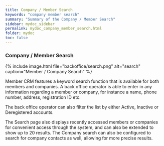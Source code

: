 ```yaml
---
title: Company / Member Search
keywords: "company member search"
summary: "Summary of the Company / Member Search"
sidebar: mydoc_sidebar
permalink: mydoc_company_member_search.html
folder: mydoc
toc: false
---
```


### Company / Member Search

{% include image.html file="backoffice/search.png" alt="search" caption="Member / Company Search" %}

Member CRM features a keyword search function that is available for both members and companies. A back office operator is able to enter in any information regarding a member or company, for instance a name, phone number, address, registration ID etc. 

The back office operator can also filter the list by either Active, Inactive or Deregistered accounts. 

The Search page also displays recently accessed members or companies for convenient access through the system, and can also be extended to show up to 20 results. The Company search can also be configured to search for company contacts as well, allowing for more precise results.	
